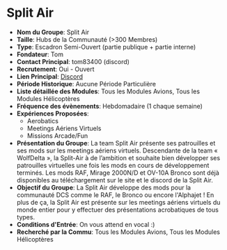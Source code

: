 # Split Air

- **Nom du Groupe**: Split Air
- **Taille**: Hubs de la Communauté (>300 Membres)
- **Type**: Escadron Semi-Ouvert (partie publique + partie interne)
- **Fondateur**: Tom
- **Contact Principal**: tom83400 (discord)
- **Recrutement**: Oui - Ouvert
- **Lien Principal**: [Discord](https://discord.gg/cRh9PFMwWP)
- **Période Historique**: Aucune Période Particulière
- **Liste détaillée des Modules**: Tous les Modules Avions, Tous les Modules Hélicoptères
- **Fréquence des évènements**: Hebdomadaire (1 chaque semaine)
- **Expériences Proposées**:
  - Aerobatics
  - Meetings Aériens Virtuels
  - Missions Arcade/Fun
- **Présentation du Groupe**: La team Split Air présente ses patrouilles et ses mods sur les meetings aériens virtuels. Descendante de la team « WolfDelta », la Split-Air à de l’ambition et souhaite bien développer ses patrouilles virtuelles une fois les mods en cours de développement terminés. Les mods RAF, Mirage 2000N/D et OV-10A Bronco sont déjà disponibles au téléchargement sur le site et le discord de la Split Air.
- **Objectif du Groupe**: La Split Air développe des mods pour la communauté DCS comme le RAF, le Bronco ou encore l'Alphajet ! En plus de ça, la Split Air est présente sur les meetings aériens virtuels du monde entier pour y effectuer des présentations acrobatiques de tous types.
- **Conditions d'Entrée**: On vous attend en vocal :)
- **Recherché par la Commu**: Tous les Modules Avions, Tous les Modules Hélicoptères